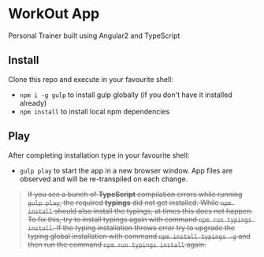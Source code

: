 # WorkOut App

Personal Trainer built using Angular2 and TypeScript

## Install

Clone this repo and execute in your favourite shell:

* `npm i -g gulp` to install gulp globally (if you don't have it installed already)
* `npm install` to install local npm dependencies

## Play

After completing installation type in your favourite shell:

* `gulp play` to start the app in a new browser window. App files are observed and will be re-transpiled on each change.

> ~~If you see a bunch of **TypeScript** compilation errors while running `gulp play`, the required **typings** did not get installed.  While `npm install` should also install the typings, at times this does not happen. 
> To fix this, try to install typings again with command `npm run typings install`. 
> If the typing installation throws error try to upgrade the typing global installation with command `npm install typings -g` and then run the command `npm run typings install` again.~~




